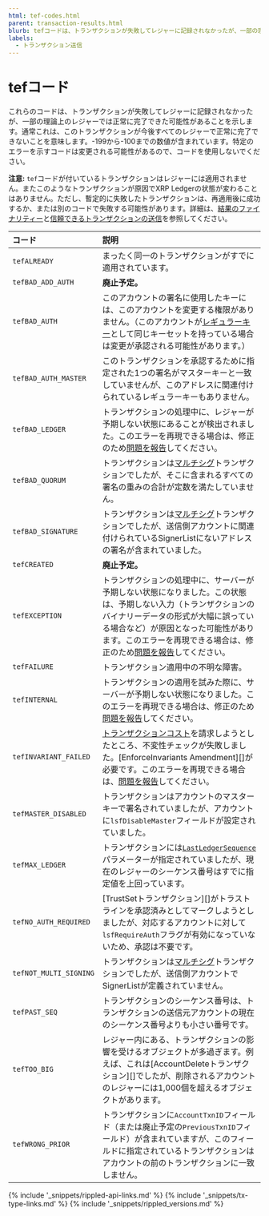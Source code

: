 ```yaml
---
html: tef-codes.html
parent: transaction-results.html
blurb: tefコードは、トランザクションが失敗してレジャーに記録されなかったが、一部の理論上のレジャーでは正常に完了できた可能性があることを示します。
labels:
  - トランザクション送信
---
```

# tefコード

これらのコードは、トランザクションが失敗してレジャーに記録されなかったが、一部の理論上のレジャーでは正常に完了できた可能性があることを示します。通常これは、このトランザクションが今後すべてのレジャーで正常に完了できないことを意味します。-199から-100までの数値が含まれています。特定のエラーを示すコードは変更される可能性があるので、コードを使用しないでください。

**注意:** `tef`コードが付いているトランザクションはレジャーには適用されません。またこのようなトランザクションが原因でXRP Ledgerの状態が変わることはありません。ただし、暫定的に失敗したトランザクションは、再適用後に成功するか、または別のコードで失敗する可能性があります。詳細は、[結果のファイナリティー](finality-of-results.html)と[信頼できるトランザクションの送信](reliable-transaction-submission.html)を参照してください。

| コード                 | 説明                                                |
|:-----------------------|:----------------------------------------------------|
| `tefALREADY` | まったく同一のトランザクションがすでに適用されています。 |
| `tefBAD_ADD_AUTH` | **廃止予定。** |
| `tefBAD_AUTH` | このアカウントの署名に使用したキーには、このアカウントを変更する権限がありません。（このアカウントが[レギュラーキー](cryptographic-keys.html)として同じキーセットを持っている場合は変更が承認される可能性があります。） |
| `tefBAD_AUTH_MASTER` | このトランザクションを承認するために指定された1つの署名がマスターキーと一致していませんが、このアドレスに関連付けられているレギュラーキーもありません。 |
| `tefBAD_LEDGER` | トランザクションの処理中に、レジャーが予期しない状態にあることが検出されました。このエラーを再現できる場合は、修正のため[問題を報告](https://github.com/ripple/rippled/issues)してください。 |
| `tefBAD_QUORUM` | トランザクションは[マルチシグ](multi-signing.html)トランザクションでしたが、そこに含まれるすべての署名の重みの合計が定数を満たしていません。 |
| `tefBAD_SIGNATURE` | トランザクションは[マルチシグ](multi-signing.html)トランザクションでしたが、送信側アカウントに関連付けられているSignerListにないアドレスの署名が含まれていました。 |
| `tefCREATED` | **廃止予定。** |
| `tefEXCEPTION` | トランザクションの処理中に、サーバーが予期しない状態になりました。この状態は、予期しない入力（トランザクションのバイナリーデータの形式が大幅に誤っている場合など）が原因となった可能性があります。このエラーを再現できる場合は、修正のため[問題を報告](https://github.com/ripple/rippled/issues)してください。 |
| `tefFAILURE` | トランザクション適用中の不明な障害。 |
| `tefINTERNAL` | トランザクションの適用を試みた際に、サーバーが予期しない状態になりました。このエラーを再現できる場合は、修正のため[問題を報告](https://github.com/ripple/rippled/issues)してください。 |
| `tefINVARIANT_FAILED` | [トランザクションコスト](transaction-cost.html)を請求しようとしたところ、不変性チェックが失敗しました。[EnforceInvariants Amendment][]が必要です。このエラーを再現できる場合は、[問題を報告](https://github.com/ripple/rippled/issues)してください。 |
| `tefMASTER_DISABLED` | トランザクションはアカウントのマスターキーで署名されていましたが、アカウントに`lsfDisableMaster`フィールドが設定されていました。 |
| `tefMAX_LEDGER` | トランザクションには[`LastLedgerSequence`](reliable-transaction-submission.html#lastledgersequence)パラメーターが指定されていましたが、現在のレジャーのシーケンス番号はすでに指定値を上回っています。 |
| `tefNO_AUTH_REQUIRED` | [TrustSetトランザクション][]がトラストラインを承認済みとしてマークしようとしましたが、対応するアカウントに対して`lsfRequireAuth`フラグが有効になっていないため、承認は不要です。 |
| `tefNOT_MULTI_SIGNING` | トランザクションは[マルチシグ](multi-signing.html)トランザクションでしたが、送信側アカウントでSignerListが定義されていません。 |
| `tefPAST_SEQ` | トランザクションのシーケンス番号は、トランザクションの送信元アカウントの現在のシーケンス番号よりも小さい番号です。 |
| `tefTOO_BIG` | レジャー内にある、トランザクションの影響を受けるオブジェクトが多過ぎます。例えば、これは[AccountDeleteトランザクション][]でしたが、削除されるアカウントのレジャーには1,000個を超えるオブジェクトがあります。 |
| `tefWRONG_PRIOR` | トランザクションに`AccountTxnID`フィールド（または廃止予定の`PreviousTxnID`フィールド）が含まれていますが、このフィールドに指定されているトランザクションはアカウントの前のトランザクションに一致しません。 |

<!--{# common link defs #}-->
{% include '_snippets/rippled-api-links.md' %}
{% include '_snippets/tx-type-links.md' %}
{% include '_snippets/rippled_versions.md' %}
